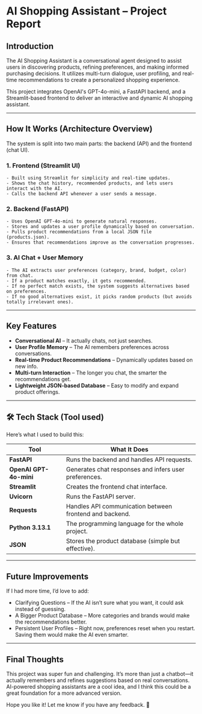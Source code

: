 # AI Shopping Assistant – Project Report

## Introduction

The AI Shopping Assistant is a conversational agent designed to assist users in discovering products, refining preferences, and making informed purchasing decisions. It utilizes multi-turn dialogue, user profiling, and real-time recommendations to create a personalized shopping experience.

This project integrates OpenAI's GPT-4o-mini, a FastAPI backend, and a Streamlit-based frontend to deliver an interactive and dynamic AI shopping assistant.

---

## How It Works (Architecture Overview)

The system is split into two main parts: the backend (API) and the frontend (chat UI).

### 1. Frontend (Streamlit UI)

    - Built using Streamlit for simplicity and real-time updates.
    - Shows the chat history, recommended products, and lets users interact with the AI.
    - Calls the backend API whenever a user sends a message.

### 2. Backend (FastAPI)

    - Uses OpenAI GPT-4o-mini to generate natural responses.
    - Stores and updates a user profile dynamically based on conversation.
    - Pulls product recommendations from a local JSON file (products.json).
    - Ensures that recommendations improve as the conversation progresses.

### 3. AI Chat + User Memory

    - The AI extracts user preferences (category, brand, budget, color) from chat.
    - If a product matches exactly, it gets recommended.
    - If no perfect match exists, the system suggests alternatives based on preferences.
    - If no good alternatives exist, it picks random products (but avoids totally irrelevant ones).

---

## Key Features

- **Conversational AI** – It actually chats, not just searches.
- **User Profile Memory** – The AI remembers preferences across conversations.
- **Real-time Product Recommendations** – Dynamically updates based on new info.
- **Multi-turn Interaction** – The longer you chat, the smarter the recommendations get.
- **Lightweight JSON-based Database** – Easy to modify and expand product offerings.

---

## 🛠️ Tech Stack (Tool used)

Here’s what I used to build this:

| Tool               | What It Does                                      |
|--------------------|--------------------------------------------------|
| **FastAPI**       | Runs the backend and handles API requests.       |
| **OpenAI GPT-4o-mini** | Generates chat responses and infers user preferences. |
| **Streamlit**     | Creates the frontend chat interface.             |
| **Uvicorn**       | Runs the FastAPI server.                         |
| **Requests**      | Handles API communication between frontend and backend. |
| **Python 3.13.1** | The programming language for the whole project.  |
| **JSON**         | Stores the product database (simple but effective). |


---

## Future Improvements

If I had more time, I’d love to add: 
- Clarifying Questions – If the AI isn’t sure what you want, it could ask instead of guessing.
- A Bigger Product Database – More categories and brands would make the recommendations better.
- Persistent User Profiles – Right now, preferences reset when you restart. Saving them would make the AI even smarter.

---

## Final Thoughts

This project was super fun and challenging. It’s more than just a chatbot—it actually remembers and refines suggestions based on real conversations. AI-powered shopping assistants are a cool idea, and I think this could be a great foundation for a more advanced version.

Hope you like it! Let me know if you have any feedback. 🚀